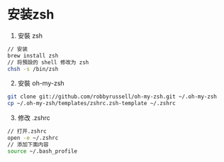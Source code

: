 # 安装zsh

1. 安裝 zsh

```bash
// 安装
brew install zsh
// 将預設的 shell 修改为 zsh
chsh -s /bin/zsh
```

2. 安裝 oh-my-zsh

```bash
git clone git://github.com/robbyrussell/oh-my-zsh.git ~/.oh-my-zsh
cp ~/.oh-my-zsh/templates/zshrc.zsh-template ~/.zshrc
```

3. 修改 .zshrc

```bash
// 打开.zshrc
open -e ~/.zshrc
// 添加下面内容
source ~/.bash_profile
```